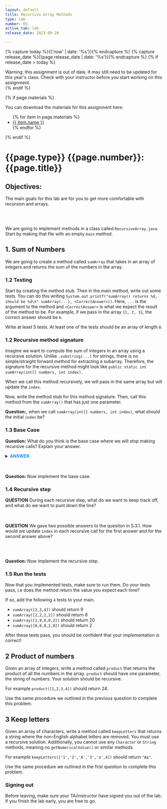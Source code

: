 ```yaml
---
layout: default
title: Recursive Array Methods
type: Lab
number: 05
active_tab: lab
release_date: 2023-09-28

---
```


<!-- Check whether the assignment is ready to release -->
{% capture today %}{{'now' | date: '%s'}}{% endcapture %}
{% capture release_date %}{{page.release_date | date: '%s'}}{% endcapture %}
{% if release_date > today %} 
<div class="alert alert-danger">
Warning: this assignment is out of date.  It may still need to be updated for this year's class.  Check with your instructor before you start working on this assignment.
</div>
{% endif %}
<!-- End of check whether the assignment is up to date -->


<!-- Check whether the assignment is up to date -->
<!--{% capture this_year %}{{'now' | date: '%Y'}}{% endcapture %}
{% capture due_year %}{{page.due_date | date: '%Y'}}{% endcapture %}
{% if this_year != due_year %} 
<div class="alert alert-danger">
Warning: this assignment is out of date.  It may still need to be updated for this year's class.  Check with your instructor before you start working on this assignment.
</div>
{% endif %}-->
<!-- End of check whether the assignment is up to date -->



{% if page.materials %}
<div class="alert alert-info">
You can download the materials for this assignment here:
<ul>
{% for item in page.materials %}
<li><a href="{{item.url}}">{{ item.name }}</a></li>
{% endfor %}
</ul>

</div>
{% endif %}





{{page.type}} {{page.number}}: {{page.title}}
=============================================================

## Objectives:

The main goals for this lab are for you to get more comfortable with 
recursion and arrays.

<br><br>

We are going to implement methods in a class called `RecursiveArray.java`.
Start by making that file with an empty `main` method.

## 1. Sum of Numbers

We are going to create a method called `sumArray` that takes in an array of integers and returns the sum of the numbers
in the array.

### 1.2 Testing

Start by creating the method stub.
Then in the main method, write out some tests.
You can do this writing `System.out.printf("sumArray() returns %d, should be %d\n" sumArray(...), <CorrectAnswer>))`.
Here, `...` is the argument to the method and `<CorrectAnswer>` is what we expect the result of
the method to be. For example, if we pass in the array `{1, 2, 3}`, the correct answer should be `6`.

Write at least 5 tests. At least one of the tests should be an array of length `0`. 


### 1.2 Recursive method signature

Imagine we want to compute the sum of integers in an array using a recursive solution. Unlike `.substring(...)` for strings, there is no simple/straight forward method for extracting a subarray. Therefore, the signature for the recursive method might look like `public static int sumArray(int[] numbers, int index)`.

When we call this method recursively, we will pass in the same array but will update the `index`.

Now, write the method stub for this method signature.
Then, call this method from the `sumArray()` that has just one parameter.

**Question:**, when we call `sumArray(int[] numbers, int index)`, what should the initial `index` be?

### 1.3 Base Case

**Question:** What do you think is the base case where we will stop making recursive calls? Explain your answer.

<details><summary><b style="color:DodgerBlue;">ANSWER</b></summary>
When `index` is the length of the array - 1. <br>Alternatively when `index` is 0.
 </details> 
<br><br>

**Question:** Now implement the base case.


### 1.4 Recursive step

**QUESTION** During each recursive step, what do we want to keep track off, and what do we want to punt down the line?
<br><br><br>

**QUESTION** We gave two possible answers to the quesiton in 5.3.1. How would we update `index` in each recursive call for the first answer and for the second answer above?

<br><br>

**Question:** Now implement the recursive step.

### 1.5 Run the tests

Now that you implemented tests, make sure to run them.
Do your tests pass, i.e does the method return the value you expect each time? 

If so, add the following `4` tests to your main.
- `sumArray([2,3,4])` should return 9
- `sumArray([2,2,2,2])` should return 8
- `sumArray([1,9,8,0,2])` should return 20
- `sumArray([0,0,0,2,0])` should return 2

After these tests pass, you should be confident that your implementation is correct!

## 2 Product of numbers
Given an array of integers, write a method called `product` that returns the product of all the numbers in the array. `product` should have one parameter, the string of numbers. Your solution should be recursive.

For example `product([1,2,3,4])` should return 24. 

Use the same procedure we outlined in the previous question to complete this problem.

## 3 Keep letters
Given an array of characters, write a method called `keepLetters` 
that returns a string where the non-English alphabet letters are removed.
You must use a recursive solution. Additionally, you cannot use any `Character` or `String` methods, meaning no `getNumericalValue()` or similar methods.

For example `keepLetters(['1','2','A','3','a',4])` should return `"Aa"`.

Use the same procedure we outlined in the first question to complete this problem.


### Signing out
Before leaving, make sure your TA/instructor have signed you out of the lab. If you finish the lab early, you are free to go.
